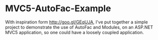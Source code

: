# MVC5-AutoFac-Example
With inspiration form http://goo.gl/GEqUJA, I've put together a simple project to demonstrate the use of AutoFac and Modules, on an ASP.NET MVC5 application, so one could have a loosely coupled application.
